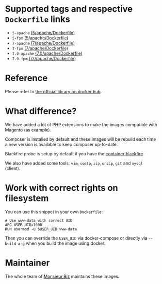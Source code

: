 # Supported tags and respective `Dockerfile` links

* `5-apache` [(5/apache/Dockerfile)](https://github.com/monsieurbiz/docker/blob/master/php/5/apache/Dockerfile)
* `5-fpm` [(5/apache/Dockerfile)](https://github.com/monsieurbiz/docker/blob/master/php/5/fpm/Dockerfile)
* `7-apache` [(7/apache/Dockerfile)](https://github.com/monsieurbiz/docker/blob/master/php/7/apache/Dockerfile)
* `7-fpm` [(7/apache/Dockerfile)](https://github.com/monsieurbiz/docker/blob/master/php/7/fpm/Dockerfile)
* `7.0-apache` [(7.0/apache/Dockerfile)](https://github.com/monsieurbiz/docker/blob/master/php/7.0/apache/Dockerfile)
* `7.0-fpm` [(7.0/apache/Dockerfile)](https://github.com/monsieurbiz/docker/blob/master/php/7.0/fpm/Dockerfile)

# Reference

Please refer to [the official library on docker hub](https://hub.docker.com/_/php/).

# What difference?

We have added a lot of PHP extensions to make the images compatible with Magento (as example).

Composer is installed by default and these images will be rebuild each time a new version is available to keep composer up-to-date.

Blackfire probe is setup by default if you have the [container blackfire](https://hub.docker.com/r/blackfire/blackfire/).

We also have added some tools: `vim`, `ssmtp`, `zip`, `unzip`, `git` and `mysql` (client).

# Work with correct rights on filesystem

You can use this snippet in your own `Dockerfile`:

```
# Use www-data with correct UID
ARG USER_UID=1000
RUN usermod -u $USER_UID www-data
```

Then you can override the `USER_UID` via docker-compose or directly via `--build-arg` when you build the image using docker.

# Maintainer

The whole team of [Monsieur Biz](https://github.com/monsieurbiz) maintains these images.
